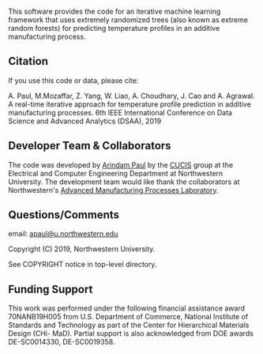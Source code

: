 This software provides the code for an iterative machine learning framework that uses extremely randomized trees (also known as extreme random forests) for predicting temperature profiles in an additive manufacturing process. 


## Citation

If you use this code or data, please cite:

A. Paul, M.Mozaffar, Z. Yang, W. Liao, A. Choudhary, J. Cao and A. Agrawal. A real-time iterative approach for temperature profile prediction in additive manufacturing processes. 6th IEEE International Conference on Data Science and Advanced Analytics (DSAA), 2019


## Developer Team & Collaborators 

The code was developed by <a href="http://www.arindampaul.me/">Arindam Paul</a> by the <a href="http://cucis.ece.northwestern.edu/">CUCIS</a> group at the Electrical and Computer Engineering Department at Northwestern University. The development team would like thank the collaborators at Northwestern's <a href="http://ampl.mech.northwestern.edu/">Advanced Manufacturing Processes Laboratory</a>. 



## Questions/Comments

email: apaul@u.northwestern.edu

Copyright (C) 2019, Northwestern University.

See COPYRIGHT notice in top-level directory.

## Funding Support


This work was performed under the following financial assistance award 70NANB19H005 from U.S. Department of Commerce, National Institute of Standards and Technology as part of the Center for Hierarchical Materials Design (CHi- MaD). Partial support is also acknowledged from DOE awards DE-SC0014330, DE-SC0019358.
